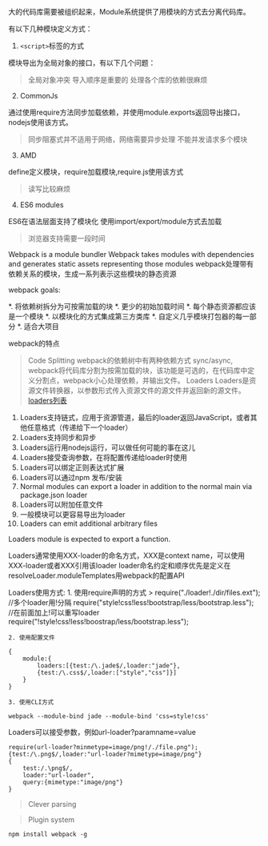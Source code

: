 大的代码库需要被组织起来，Module系统提供了用模块的方式去分离代码库。

有以下几种模块定义方式：

1. `<script>`标签的方式

  模块导出为全局对象的接口，有以下几个问题：
>全局对象冲突
>导入顺序是重要的
>处理各个库的依赖很麻烦

2. CommonJs

  通过使用require方法同步加载依赖，并使用module.exports返回导出接口，nodejs使用该方式。
>同步阻塞式并不适用于网络，网络需要异步处理
>不能并发请求多个模块

3. AMD

  define定义模块，require加载模块,require.js使用该方式

>读写比较麻烦

4. ES6 modules

  ES6在语法层面支持了模块化 使用import/export/module方式去加载

>浏览器支持需要一段时间

Webpack is a module bundler
Webpack takes modules with dependencies and generates static assets representing those modules
webpack处理带有依赖关系的模块，生成一系列表示这些模块的静态资源

webpack goals:

*. 将依赖树拆分为可按需加载的块 
*. 更少的初始加载时间
*. 每个静态资源都应该是一个模块
*. 以模块化的方式集成第三方类库
*. 自定义几乎模块打包器的每一部分
*. 适合大项目

webpack的特点

>Code Splitting
webpack的依赖树中有两种依赖方式 sync/async,
webpack将代码库分割为按需加载的块，该功能是可选的，在代码库中定义分割点，webpack小心处理依赖，并输出文件。
>Loaders
Loaders是资源文件转换器，以参数形式传入资源文件的源文件并返回新的源文件。[loaders列表](http://webpack.github.io/docs/list-of-loaders.html)
1. Loaders支持链式，应用于资源管道，最后的loader返回JavaScript，或者其他任意格式（传递给下一个loader）
2. Loaders支持同步和异步
3. Loaders运行用nodejs运行，可以做任何可能的事在这儿
4. Loaders接受查询参数，在将配置传递给loader时使用
5. Loaders可以绑定正则表达式扩展
6. Loaders可以通过npm 发布/安装
7. Normal modules can export a loader in addition to the normal main via package.json loader
8. Loaders可以附加任意文件
9. 一般模块可以更容易导出为loader
10. Loaders can emit additional arbitrary files


Loaders module is expected to export a function.

Loaders通常使用XXX-loader的命名方式，XXX是context name，可以使用XXX-loader或者XXX引用该loader
loader命名约定和顺序优先是定义在resolveLoader.moduleTemplates用webpack的配置API

Loaders使用方式:
    1. 使用require声明的方式
        >
    require("./loader!./dir/files.ext");
    //多个loader用!分隔
    require("style!css!less!bootstrap/less/bootstrap.less");
    //在前面加上!可以重写loader
    require("!style!css!less!boostrap/less/bootstrap.less");
        
    2. 使用配置文件
    
    {
        module:{
            loaders:[{test:/\.jade$/,loader:"jade"},
            {test:/\.css$/,loader:["style","css"]}]
        }
    }
                 
    3. 使用CLI方式
    
    webpack --module-bind jade --module-bind 'css=style!css'
    
Loaders可以接受参数，例如url-loader?paramname=value

    require(url-loader?minmetype=image/png!/./file.png");
    {test:/\.png$/,loader:"url-loader?mimetype=image/png"}
    {
        test:/.\png$/, 
        loader:"url-loader",
        query:{mimetype:"image/png"}
    }

>Clever parsing

>Plugin system

    npm install webpack -g